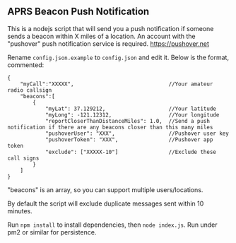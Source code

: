 ## APRS Beacon Push Notification

This is a nodejs script that will send you a push notification if someone sends a beacon within X miles of a location.  An account with the "pushover" push notification service is required. https://pushover.net


Rename `config.json.example` to `config.json` and edit it.  Below is the format, commented:

```
{
    "myCall":"XXXXX",                              //Your amateur radio callsign
    "beacons":[ 
        { 
            "myLat": 37.129212,                    //Your latitude
            "myLong": -121.12312,                  //Your longitude
            "reportCloserThanDistanceMiles": 1.0,  //Send a push notification if there are any beacons closer than this many miles 
            "pushoverUser": "XXX",                 //Pushover user key
            "pushoverToken": "XXX",                //Pushover app token
            "exclude": ["XXXXX-10"]                //Exclude these call signs
        }
    ]
}
```

"beacons" is an array, so you can support multiple users/locations.


By default the script will exclude duplicate messages sent within 10 minutes.


Run `npm install` to install dependencies, then `node index.js`.  Run under pm2 or similar for persistence.

